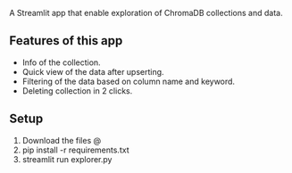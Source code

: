 A Streamlit app that enable exploration of ChromaDB collections and data.

Features of this app
------------------------
- Info of the collection.
- Quick view of the data after upserting.
- Filtering of the data based on column name and keyword.
- Deleting collection in 2 clicks.


Setup
------------------------
1. Download the files @ 
2. pip install -r requirements.txt
3. streamlit run explorer.py




